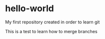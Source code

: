 # hello-world
My first repository created in order to learn git

This  is a test to learn how to merge branches
